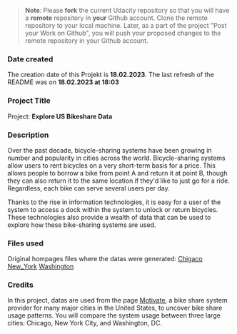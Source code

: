 >**Note**: Please **fork** the current Udacity repository so that you will have a **remote** repository in **your** Github account. Clone the remote repository to your local machine. Later, as a part of the project "Post your Work on Github", you will push your proposed changes to the remote repository in your Github account.

### Date created
The creation date of this Projekt is **18.02.2023**.
The last refresh of the README was on **18.02.2023 at 18:03**

### Project Title
Project: **Explore US Bikeshare Data**

### Description
Over the past decade, bicycle-sharing systems have been growing in number and popularity in cities across the world. Bicycle-sharing systems allow users to rent bicycles on a very short-term basis for a price. This allows people to borrow a bike from point A and return it at point B, though they can also return it to the same location if they'd like to just go for a ride. Regardless, each bike can serve several users per day.

Thanks to the rise in information technologies, it is easy for a user of the system to access a dock within the system to unlock or return bicycles. These technologies also provide a wealth of data that can be used to explore how these bike-sharing systems are used.

### Files used
Original hompages files where the datas were generated: 
[Chigaco](https://divvybikes.com/system-data)
[New_York](https://citibikenyc.com/system-data)
[Washington](https://capitalbikeshare.com/system-data)

### Credits
In this project, datas are used from the page [Motivate](https://motivateco.com/), a bike share system provider for many major cities in the United States, to uncover bike share usage patterns. You will compare the system usage between three large cities: Chicago, New York City, and Washington, DC.

